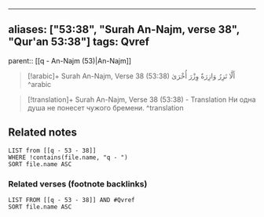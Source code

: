
---
aliases: ["53:38", "Surah An-Najm, verse 38", "Qur'an 53:38"]
tags: Qvref
---

parent:: [[q - An-Najm (53)|An-Najm]]

> [!arabic]+ Surah An-Najm, Verse 38 (53:38)
> <span class="quran-arabic">أَلَّا تَزِرُ وَازِرَةٌ وِزْرَ أُخْرَىٰ</span>
^arabic

> [!translation]+ Surah An-Najm, Verse 38 (53:38) - Translation
> Ни одна душа не понесет чужого бремени.
^translation



## Related notes
```dataview
LIST from [[q - 53 - 38]]
WHERE !contains(file.name, "q - ")
SORT file.name ASC
```

### Related verses (footnote backlinks)
```dataview
LIST FROM [[q - 53 - 38]] AND #Qvref
SORT file.name ASC
```

